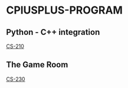 # CPlUSPLUS-PROGRAM

## Python - C++ integration
[CS-210](/CS-210/)

## The Game Room
[CS-230](/CS-230/)